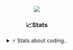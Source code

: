 <div align="center">
  
<p align="center">
  <img src="https://lanyard.cnrad.dev/api/1018290650602553364" />
</p>

### 📈Stats
<details>
    <summary> ⚡ Stats about coding.. </> </summary>
    <br/>

<!--START_SECTION:waka-->
![Code Time](http://img.shields.io/badge/Code%20Time-161%20hrs%2051%20mins-blue)

![Profile Views](http://img.shields.io/badge/Profile%20Views-5-blue)

**🐱 My GitHub Data** 

> 📦 1.2 MB Used in GitHub's Storage 
 > 
> 🏆 19 Contributions in the Year 2025
 > 
> 💼 Opted to Hire
 > 
> 📜 5 Public Repositories 
 > 
> 🔑 19 Private Repositories 
 > 
**I'm an Early 🐤** 

```text
🌞 Morning                27 commits          ██░░░░░░░░░░░░░░░░░░░░░░░   07.20 % 
🌆 Daytime                179 commits         ████████████░░░░░░░░░░░░░   47.73 % 
🌃 Evening                130 commits         █████████░░░░░░░░░░░░░░░░   34.67 % 
🌙 Night                  39 commits          ███░░░░░░░░░░░░░░░░░░░░░░   10.40 % 
```
📅 **I'm Most Productive on Sunday** 

```text
Monday                   23 commits          ██░░░░░░░░░░░░░░░░░░░░░░░   06.13 % 
Tuesday                  45 commits          ███░░░░░░░░░░░░░░░░░░░░░░   12.00 % 
Wednesday                45 commits          ███░░░░░░░░░░░░░░░░░░░░░░   12.00 % 
Thursday                 60 commits          ████░░░░░░░░░░░░░░░░░░░░░   16.00 % 
Friday                   54 commits          ████░░░░░░░░░░░░░░░░░░░░░   14.40 % 
Saturday                 65 commits          ████░░░░░░░░░░░░░░░░░░░░░   17.33 % 
Sunday                   83 commits          ██████░░░░░░░░░░░░░░░░░░░   22.13 % 
```


📊 **This Week I Spent My Time On** 

```text
🕑︎ Time Zone: Europe/Berlin

💬 Programming Languages: 
JSON                     14 mins             ███████████████░░░░░░░░░░   61.42 % 
C                        6 mins              ███████░░░░░░░░░░░░░░░░░░   27.03 % 
C++                      2 mins              ██░░░░░░░░░░░░░░░░░░░░░░░   09.03 % 
HTML                     0 secs              ░░░░░░░░░░░░░░░░░░░░░░░░░   01.87 % 
Other                    0 secs              ░░░░░░░░░░░░░░░░░░░░░░░░░   00.44 % 

🔥 Editors: 
VS Code                  22 mins             █████████████████████████   100.00 % 

🐱‍💻 Projects: 
Unknown Project          14 mins             ████████████████░░░░░░░░░   63.88 % 
ha                       6 mins              ███████░░░░░░░░░░░░░░░░░░   27.03 % 
kernel                   1 min               █░░░░░░░░░░░░░░░░░░░░░░░░   05.92 % 
database-translator      0 secs              █░░░░░░░░░░░░░░░░░░░░░░░░   03.11 % 
fivem                    0 secs              ░░░░░░░░░░░░░░░░░░░░░░░░░   00.05 % 

💻 Operating System: 
Windows                  22 mins             █████████████████████████   100.00 % 
```

**I Mostly Code in JavaScript** 

```text
JavaScript               8 repos             █████████░░░░░░░░░░░░░░░░   34.78 % 
Lua                      6 repos             ███████░░░░░░░░░░░░░░░░░░   26.09 % 
Python                   3 repos             ███░░░░░░░░░░░░░░░░░░░░░░   13.04 % 
TypeScript               2 repos             ██░░░░░░░░░░░░░░░░░░░░░░░   08.70 % 
HTML                     1 repo              █░░░░░░░░░░░░░░░░░░░░░░░░   04.35 % 
```




 Last Updated on 27/02/2025 06:47:13 UTC
<!--END_SECTION:waka-->
</details>
